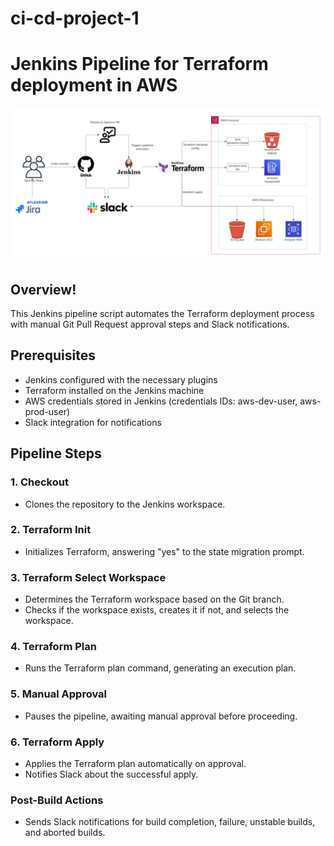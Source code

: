 # ci-cd-project-1

# Jenkins Pipeline for Terraform deployment in AWS 

![Terraform Deployment](arch.png)

## Overview!

This Jenkins pipeline script automates the Terraform deployment process with manual Git Pull Request approval steps and Slack notifications.

## Prerequisites

- Jenkins configured with the necessary plugins
- Terraform installed on the Jenkins machine
- AWS credentials stored in Jenkins (credentials IDs: aws-dev-user, aws-prod-user)
- Slack integration for notifications

## Pipeline Steps

### 1. Checkout

- Clones the repository to the Jenkins workspace.

### 2. Terraform Init

- Initializes Terraform, answering "yes" to the state migration prompt.

### 3. Terraform Select Workspace

- Determines the Terraform workspace based on the Git branch.
- Checks if the workspace exists, creates it if not, and selects the workspace.

### 4. Terraform Plan

- Runs the Terraform plan command, generating an execution plan.

### 5. Manual Approval

- Pauses the pipeline, awaiting manual approval before proceeding.

### 6. Terraform Apply

- Applies the Terraform plan automatically on approval.
- Notifies Slack about the successful apply.

### Post-Build Actions

- Sends Slack notifications for build completion, failure, unstable builds, and aborted builds.
